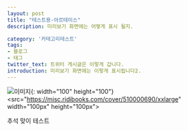 ```yaml
---
layout: post
title: "테스트용-아르테미스"
description: 미리보기 화면에는 어떻게 표시 될지.

category: '카테고리테스트'
tags:
- 블로그
- 태그
twitter_text: 트위터 게시글은 이렇게 갑니다.
introduction: 미리보기 화면에는 이렇게 표시됩니다2.
---
```

![이미지](https://misc.ridibooks.com/cover/510000690/xxlarge){: width="100" height="100"}  
<src="https://misc.ridibooks.com/cover/510000690/xxlarge" width="100px" height="100px">  

추석 맞이 테스트



